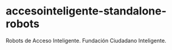 accesointeligente-standalone-robots
===================================

Robots de Acceso Inteligente. Fundación Ciudadano Inteligente.